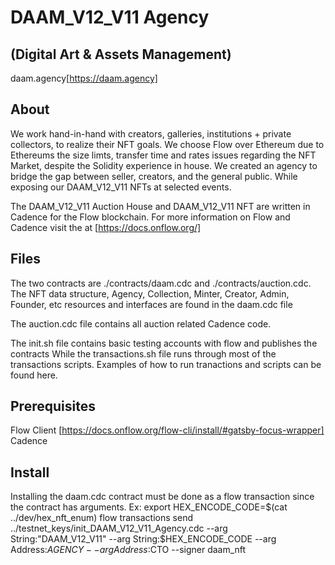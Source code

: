 # DAAM_V12_V11 Agency
## (Digital Art & Assets Management)
daam.agency[https://daam.agency]

## About
We work hand-in-hand with creators, galleries, institutions + private collectors, to realize their NFT goals. We choose Flow over Ethereum due to Ethereums the size limts, transfer time and rates issues regarding the NFT Market, despite the Solidity experience in house. We created an agency to bridge the gap between seller, creators, and the general public. While exposing our DAAM_V12_V11 NFTs at selected events.

The DAAM_V12_V11 Auction House and DAAM_V12_V11 NFT are written in Cadence for the Flow blockchain. For more information on Flow and Cadence visit the at [https://docs.onflow.org/] 

## Files
The two contracts are ./contracts/daam.cdc and ./contracts/auction.cdc. The NFT data structure, Agency, Collection, Minter, Creator, Admin, Founder, etc resources and interfaces are found in the daam.cdc file

The auction.cdc file contains all auction related Cadence code.

The init.sh file contains basic testing accounts with flow and publishes the contracts
While the transactions.sh file runs through most of the transactions scripts. Examples of how to run tranactions and scripts can be found here.

## Prerequisites
Flow Client [https://docs.onflow.org/flow-cli/install/#gatsby-focus-wrapper]
Cadence

## Install
Installing the daam.cdc contract must be done as a flow transaction since the contract has arguments.
Ex: 
export HEX_ENCODE_CODE=$(cat ../dev/hex_nft_enum)
flow transactions send ../testnet_keys/init_DAAM_V12_V11_Agency.cdc --arg String:"DAAM_V12_V11" --arg String:$HEX_ENCODE_CODE --arg Address:$AGENCY --arg Address:$CTO --signer daam_nft



